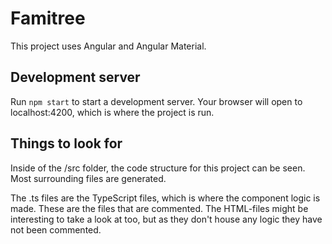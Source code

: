 # Famitree

This project uses Angular and Angular Material.

## Development server

Run `npm start` to start a development server. Your browser will open to localhost:4200, which is where the project is run.

## Things to look for

Inside of the /src folder, the code structure for this project can be seen. Most surrounding files are generated.

The .ts files are the TypeScript files, which is where the component logic is made. These are the files that are commented. The HTML-files might be interesting to take a look at too, but as they don't house any logic they have not been commented.